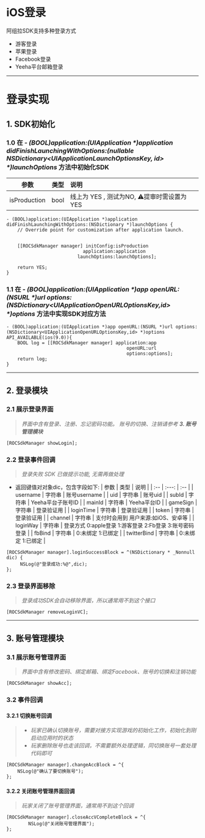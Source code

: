# iOS登录
阿组拉SDK支持多种登录方式
- 游客登录
- 苹果登录
-  Facebook登录
-  Yeeha平台邮箱登录

---
# 登录实现
## 1. SDK初始化
### 1.0 在 _- (BOOL)application:(UIApplication *)application didFinishLaunchingWithOptions:(nullable NSDictionary<UIApplicationLaunchOptionsKey, id> *)launchOptions_ 方法中初始化SDK

| 参数   | 类型 |     说明 |
| :--: | :---: | :-- |
| isProduction | bool | 线上为 YES , 测试为NO, ⚠️提审时需设置为YES |

```OC
- (BOOL)application:(UIApplication *)application didFinishLaunchingWithOptions:(NSDictionary *)launchOptions {
    // Override point for customization after application launch.


    [[ROCSdkManager manager] initConfig:isProduction
                            application:application
                          launchOptions:launchOptions];
               
    return YES;
}
```
### 1.1 在  _- (BOOL)application:(UIApplication *)app openURL:(NSURL *)url options:(NSDictionary<UIApplicationOpenURLOptionsKey,id> *)options_  方法中实现SDK对应方法
```OC
- (BOOL)application:(UIApplication *)app openURL:(NSURL *)url options:(NSDictionary<UIApplicationOpenURLOptionsKey,id> *)options API_AVAILABLE(ios(9.0)){
    BOOL log = [[ROCSdkManager manager] application:app
                                            openURL:url
                                            options:options];
    return log; 
}
```

---
## 2. 登录模块
### 2.1 展示登录界面
> *界面中含有登录、注册、忘记密码功能。 账号的切换、注销请参考 **3. 账号管理模块***
```OC
[ROCSdkManager showLogin];
```

### 2.2 登录事件回调
> *登录失败 SDK 已做提示功能, 无需再做处理*
- 返回键值对对象dic，包含字段如下:
| 参数   | 类型 |     说明 |
| :-- | :---: | :-- |
| username | 字符串 | 账号username |
| uid | 字符串 | 账号uid |
| subId | 字符串 | Yeeha平台子账号ID |
| mainId | 字符串 | Yeeha平台ID |
| gameSign | 字符串 | 登录验证用 |
| loginTime | 字符串 | 登录验证用 |
| token | 字符串 | 登录验证用 |
| channel | 字符串 | 支付时会用到  用户来源:如iOS、安卓等 |
| loginWay | 字符串 | 登录方式  0:apple登录 1:游客登录 2:Fb登录 3:账号密码登录 |
| fbBind | 字符串 | 0:未绑定  1:已绑定 |
| twitterBind | 字符串 | 0:未绑定  1:已绑定 |
```OC
[ROCSdkManager manager].loginSuccessBlock = ^(NSDictionary * _Nonnull dic) {
     NSLog(@"登录成功:%@",dic);
};
```

### 2.3 登录界面移除
> *登录成功SDK会自动移除界面，所以通常用不到这个接口*
```OC
[ROCSdkManager removeLoginVC];
```

---
## 3. 账号管理模块
### 3.1 展示账号管理界面
> *界面中含有修改密码、绑定邮箱、绑定Facebook、账号的切换和注销功能*
```OC
[ROCSdkManager showAcc];
```

### 3.2 事件回调
#### 3.2.1 切换账号回调
> * *玩家已确认切换账号，需要对接方实现游戏的初始化工作，初始化到刚启动应用时的状态*
> * *玩家删除账号也走该回调，不需要额外处理逻辑，同切换账号一套处理代码即可*
```OC
[ROCSdkManager manager].changeAccBlock = ^{
    NSLog(@"确认了要切换账号");
};
```

#### 3.2.2 关闭账号管理界面回调
> *玩家关闭了账号管理界面，通常用不到这个回调*
```OC
[ROCSdkManager manager].closeAccVCompleteBlock = ^{
        NSLog(@"关闭账号管理界面");
};
```


